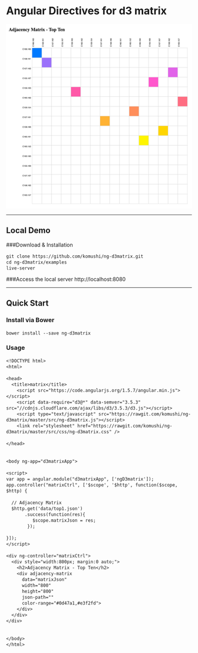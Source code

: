 # Angular Directives for d3 matrix

![Adjacency Matrix](https://raw.githubusercontent.com/komushi/ng-d3matrix/master/image/matrix.png)

----------
Local Demo
-------------
###Download & Installation
```
git clone https://github.com/komushi/ng-d3matrix.git
cd ng-d3matrix/examples
live-server
```
###Access the local server
http://localhost:8080

----------
Quick Start
-------------
### Install via Bower
```
bower install --save ng-d3matrix
```

### Usage
```
<!DOCTYPE html>
<html>

<head>
  <title>matrix</title>
    <script src="https://code.angularjs.org/1.5.7/angular.min.js"></script>
    <script data-require="d3@*" data-semver="3.5.3" src="//cdnjs.cloudflare.com/ajax/libs/d3/3.5.3/d3.js"></script>
    <script type="text/javascript" src="https://rawgit.com/komushi/ng-d3matrix/master/src/ng-d3matrix.js"></script> 
    <link rel="stylesheet" href="https://rawgit.com/komushi/ng-d3matrix/master/src/css/ng-d3matrix.css" /> 

</head>


<body ng-app="d3matrixApp">

<script>
var app = angular.module("d3matrixApp", ['ngD3matrix']); 
app.controller("matrixCtrl", ['$scope', '$http', function($scope, $http) {
  
  // Adjacency Matrix
  $http.get('data/top1.json')
       .success(function(res){
          $scope.matrixJson = res;
        });

}]);
</script>

<div ng-controller="matrixCtrl">
  <div style="width:800px; margin:0 auto;">
    <h2>Adjacency Matrix - Top Ten</h2>
    <div adjacency-matrix
      data="matrixJson"
      width="800"
      height="800"
      json-path=""
      color-range="#0d47a1,#e3f2fd">
    </div>
  </div>
</div>


</body>
</html>


```